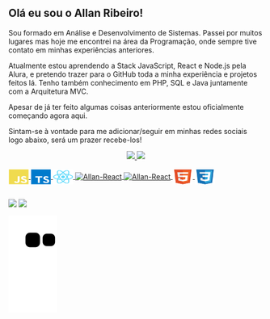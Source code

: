 ## Olá eu sou o Allan Ribeiro!

<p>Sou formado em Análise e Desenvolvimento de Sistemas. Passei por muitos lugares mas hoje me encontrei na área da Programação, onde sempre tive contato em minhas experiências anteriores.</p>

<p>Atualmente estou aprendendo a Stack JavaScript, React e Node.js pela Alura, e pretendo trazer para o GitHub toda a minha experiência e projetos feitos lá. Tenho também conhecimento em PHP, SQL e Java juntamente com a Arquitetura MVC.</p>

<p>Apesar de já ter feito algumas coisas anteriormente estou oficialmente começando agora aqui.</p>

<p>Sintam-se à vontade para me adicionar/seguir em minhas redes sociais logo abaixo, será um prazer recebe-los!</p>

<div align="center">
  <a href="https://github.com/AllanRibeiroSantos">
  <img height="170em" src="https://github-readme-stats.vercel.app/api?username=AllanRibeiroSantos&show_icons=true&theme=vue-dark&include_all_commits=true&count_private=true"/>
  <img height="170em" src="https://github-readme-stats.vercel.app/api/top-langs/?username=AllanRibeiroSantos&layout=compact&langs_count=7&theme=vue-dark"/>
</div>
<div style="display: inline_block"><br>
  <img align="center" alt="Allan-Js" height="30" width="40" src="https://raw.githubusercontent.com/devicons/devicon/master/icons/javascript/javascript-plain.svg">
  <img align="center" alt="Allan-Ts" height="30" width="40" src="https://raw.githubusercontent.com/devicons/devicon/master/icons/typescript/typescript-plain.svg">
  <img align="center" alt="Allan-React" height="30" width="40" src="https://raw.githubusercontent.com/devicons/devicon/master/icons/react/react-original.svg">
  <img align="center" alt="Allan-React" height="30" width="40" src="https://cdn.jsdelivr.net/gh/devicons/devicon/icons/nodejs/nodejs-original.svg">
  <img align="center" alt="Allan-React" height="30" width="40" src="https://cdn.jsdelivr.net/gh/devicons/devicon/icons/php/php-plain.svg">
  <img align="center" alt="Allan-HTML" height="30" width="40" src="https://raw.githubusercontent.com/devicons/devicon/master/icons/html5/html5-original.svg">
  <img align="center" alt="Allan-CSS" height="30" width="40" src="https://raw.githubusercontent.com/devicons/devicon/master/icons/css3/css3-original.svg">
</div>

  ##
  
<div> 
  <a href="https://www.youtube.com/channel/UCzQ7Tlul19JBSuAMOl_h6XA" target="_blank"><img src="https://img.shields.io/badge/YouTube-FF0000?style=for-the-badge&logo=youtube&logoColor=white" target="_blank"></a>
  <a href="https://www.linkedin.com/in/allanribeirosantos/" target="_blank"><img src="https://img.shields.io/badge/-LinkedIn-%230077B5?style=for-the-badge&logo=linkedin&logoColor=white" target="_blank"></a>
  
  ![Snake animation](https://github.com/AllanRibeiroSantos/AllanRibeiroSantos/blob/output/github-contribution-grid-snake.svg)

</div>

